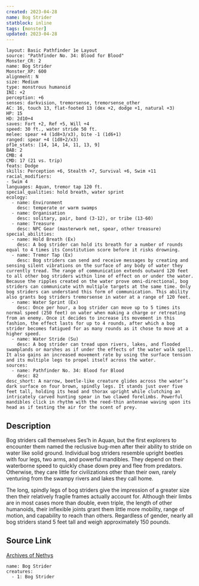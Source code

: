 ```yaml
---
created: 2023-04-28
name: Bog Strider
statblock: inline
tags: [monster]
updated: 2023-04-28
---
```

```statblock
layout: Basic Pathfinder 1e Layout
source: "Pathfinder No. 34: Blood for Blood"
Monster_CR: 2
name: Bog Strider
Monster_XP: 600
alignment: N
size: Medium
type: monstrous humanoid
INI: +2
perception: +6
senses: darkvision, tremorsense, tremorsense_other
AC: 16, touch 13, flat-footed 13 (dex +2, dodge +1, natural +3)
HP: 15
HD: 2d10+4
saves: Fort +2, Ref +5, Will +4
speed: 30 ft., water stride 50 ft.
melee: spear +4 (1d8+3/x3), bite -1 (1d6+1)
ranged: spear +4 (1d8+2/x3)
pf1e_stats: [14, 14, 14, 11, 13, 9]
BAB: 2
CMB: 4
CMD: 17 (21 vs. trip)
feats: Dodge
skills: Perception +6, Stealth +7, Survival +6, Swim +11
racial_modifiers:
- Swim 4
languages: Aquan, tremor tap 120 ft.
special_qualities: hold breath, water sprint
ecology:
  - name: Environment
    desc: temperate or warm swamps
  - name: Organisation
    desc: solitary, pair, band (3-12), or tribe (13-60)
  - name: Treasure
    desc: NPC Gear (masterwork net, spear, other treasure)
special_abilities:
  - name: Hold Breath (Ex)
    desc: A bog strider can hold its breath for a number of rounds equal to 4 times its Constitution score before it risks drowning.
  - name: Tremor Tap (Ex)
    desc: Bog striders can send and receive messages by creating and sensing silent vibrations on the surface of any body of water they currently tread. The range of communication extends outward 120 feet to all other bog striders within line of effect on or under the water. Because the ripples created on the water prove omni-directional, bog striders can communicate with multiple targets at the same time. Only bog striders can understand this form of communication. This ability also grants bog striders tremorsense in water at a range of 120 feet.
  - name: Water Sprint (Ex)
    desc: Once per hour, a bog strider can move up to 5 times its normal speed (250 feet) on water when making a charge or retreating from an enemy. Once it decides to increase its movement in this fashion, the effect lasts for up to 4 rounds, after which a bog strider becomes fatigued for as many rounds as it chose to move at a higher speed.
  - name: Water Stride (Su)
    desc: A bog strider can tread upon rivers, lakes, and flooded swamplands or marshes as if under the effects of the water walk spell. It also gains an increased movement rate by using the surface tension and its multiple legs to propel itself across the water.
sources:
  - name: Pathfinder No. 34: Blood for Blood
    desc: 82
desc_short: A narrow, beetle-like creature glides across the water’s dark surface on four brown, spindly legs. It stands just over five feet tall, holding its head and thorax upright while clutching an intricately carved hunting spear in two clawed forelimbs. Powerful mandibles click in rhythm with the reed-thin antennae waving upon its head as if testing the air for the scent of prey.
```
## Description
Bog striders call themselves Ses’h in Aquan, but the first explorers to encounter them named the reclusive bug-men after their ability to stride on water like solid ground. Individual bog striders resemble upright beetles with four legs, two arms, and powerful mandibles. They depend on their waterborne speed to quickly chase down prey and flee from predators. Otherwise, they care little for civilizations other than their own, rarely venturing from the swampy rivers and lakes they call home.

The long, spindly legs of bog striders give the impression of a greater size then their relatively fragile frames actually account for. Although their limbs are in most cases more than double, even triple, the length of other humanoids, their inflexible joints grant them little more mobility, range of motion, and capability to reach than others. Regardless of gender, nearly all bog striders stand 5 feet tall and weigh approximately 150 pounds.
## Source Link
[Archives of Nethys](https://aonprd.com/MonsterDisplay.aspx?ItemName=Bog%20Strider)
```encounter-table
name: Bog Strider
creatures:
  - 1: Bog Strider
```
